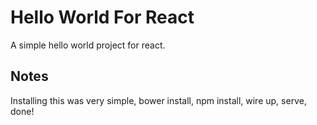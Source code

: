 # Hello World For React
A simple hello world project for react.
## Notes
Installing this was very simple, bower install, npm install, wire up, serve, done!
